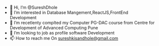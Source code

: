 - 👋 Hi, I’m @SureshDhole
- 👀 I’m interested in Database Mangement,ReactJS,FrontEnd Development
- 🌱 I’m recetlenty complted my Computer PG-DAC course from  Centre for Development of Advanced Computing Pune
- 💞️ I’m looking to job as  profile software Development
- 📫 How to reach me On sureshkisandhole@gmail.com

<!---
SureshDhole/SureshDhole is a ✨ special ✨ repository because its `README.md` (this file) appears on your GitHub profile.
You can click the Preview link to take a look at your changes.
--->
